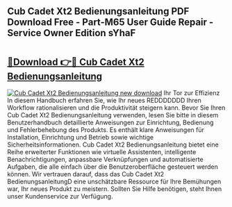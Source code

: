 ## Cub Cadet Xt2 Bedienungsanleitung PDF Download Free - Part-M65 User Guide Repair - Service Owner Edition sYhaF

# <h2><a href="http://df3dc2.blite.top/?on=Cub+Cadet+Xt2+Bedienungsanleitung">🔗Download 👉🔴 Cub Cadet Xt2 Bedienungsanleitung</a></h2>

[![Cub Cadet Xt2 Bedienungsanleitung new download](https://i.imgur.com/lujVjoI.png)](http://df3dc2.blite.top/?on=Cub+Cadet+Xt2+Bedienungsanleitung)
Ihr Tor zur Effizienz In diesem Handbuch erfahren Sie, wie Ihr neues REDDDDDDD Ihren Workflow rationalisieren und die Produktivität steigern kann. Bevor Sie Ihren Cub Cadet Xt2 Bedienungsanleitung verwenden, lesen Sie bitte in diesem Benutzerhandbuch detaillierte Anweisungen zur Einrichtung, Bedienung und Fehlerbehebung des Produkts. Es enthält klare Anweisungen für Installation, Einrichtung und Betrieb sowie wichtige Sicherheitsinformationen. Cub Cadet Xt2 Bedienungsanleitung bietet eine Reihe erweiterter Funktionen wie virtuelle Assistenten, intelligente Benachrichtigungen, anpassbare Verknüpfungen und automatisierte Aufgaben, die alle einfach über die Benutzeroberfläche gesteuert werden können. Wir vertrauen darauf, dass das Cub Cadet Xt2 BedienungsanleitungD eine unschätzbare Ressource für Ihre Bemühungen war, Ihr neues Produkt zu meistern. Sollten Sie Hilfe benötigen, steht Ihnen unser Kundenservice zur Verfügung.
